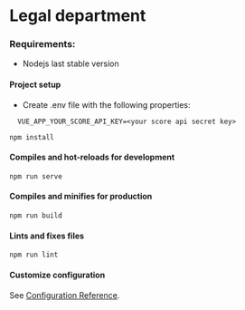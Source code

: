 # Legal department

### Requirements:
 - Nodejs last stable version

#### Project setup
  - Create .env file with the following properties: 
  ```dosini
    VUE_APP_YOUR_SCORE_API_KEY=<your score api secret key>
  ```
```
npm install
```

#### Compiles and hot-reloads for development
```
npm run serve
```

#### Compiles and minifies for production
```
npm run build
```

#### Lints and fixes files
```
npm run lint
```

#### Customize configuration
See [Configuration Reference](https://cli.vuejs.org/config/).
